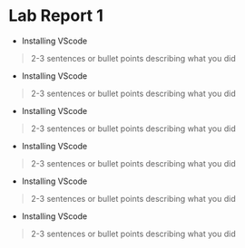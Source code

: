 # Lab Report 1

* Installing VScode
> 2-3 sentences or bullet points describing what you did


* Installing VScode
> 2-3 sentences or bullet points describing what you did


* Installing VScode
> 2-3 sentences or bullet points describing what you did


* Installing VScode
> 2-3 sentences or bullet points describing what you did


* Installing VScode
> 2-3 sentences or bullet points describing what you did


* Installing VScode
> 2-3 sentences or bullet points describing what you did


